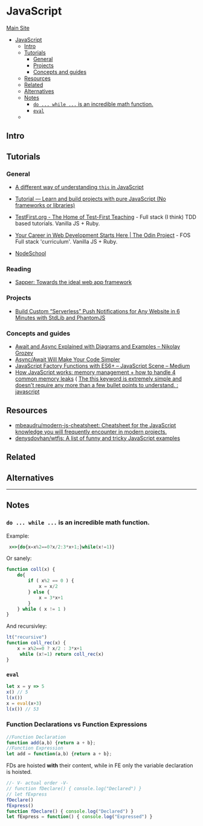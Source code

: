 # JavaScript

[Main Site]() 

<!-- TOC -->

- [JavaScript](#javascript)
  - [Intro](#intro)
  - [Tutorials](#tutorials)
    - [General](#general)
    - [Projects](#projects)
    - [Concepts and guides](#concepts-and-guides)
  - [Resources](#resources)
  - [Related](#related)
  - [Alternatives](#alternatives)
  - [Notes](#notes)
    - [`do ... while ...` is an incredible math function.](#do--while--is-an-incredible-math-function)
    - [`eval`](#eval)
  - [](#)

<!-- /TOC -->

## Intro

## Tutorials

### General 

* [A different way of understanding `this` in JavaScript](http://2ality.com/2017/12/alternate-this.html)

* [Tutorial — Learn and build projects with pure JavaScript (No frameworks or libraries)](https://medium.com/@bramtom883/tutorial-learn-and-build-projects-with-pure-javascript-no-frameworks-or-libraries-74a259dcbb79)

* [TestFirst.org - The Home of Test-First Teaching](http://testfirst.org/) - Full stack (I think) TDD based tutorials. Vanilla JS + Ruby.

* [Your Career in Web Development Starts Here | The Odin Project](https://www.theodinproject.com/) - FOS Full stack 'curriculum'. Vanilla JS + Ruby.

* [NodeSchool](https://nodeschool.io/)

### Reading 

* [Sapper: Towards the ideal web app framework](https://svelte.technology/blog/sapper-towards-the-ideal-web-app-framework)

### Projects

* [Build Custom “Serverless” Push Notifications for Any Website in 6 Minutes with StdLib and PhantomJS](https://medium.com/@jacoblee93/build-custom-serverless-push-notifications-for-any-website-in-6-minutes-with-stdlib-and-phantomjs-ea67c988801f)

### Concepts and guides

* [Await and Async Explained with Diagrams and Examples – Nikolay Grozev](http://nikgrozev.com/2017/10/01/async-await/)
* [Async/Await Will Make Your Code Simpler](https://blog.patricktriest.com/what-is-async-await-why-should-you-care/)
* [JavaScript Factory Functions with ES6+ – JavaScript Scene – Medium](https://medium.com/javascript-scene/javascript-factory-functions-with-es6-4d224591a8b1)
* [How JavaScript works: memory management + how to handle 4 common memory leaks](https://blog.sessionstack.com/how-javascript-works-memory-management-how-to-handle-4-common-memory-leaks-3f28b94cfbec)
( [The this keyword is extremely simple and doesn't require any more than a few bullet points to understand. : 
javascript](https://www.reddit.com/r/javascript/comments/j2j8b/the_this_keyword_is_extremely_simple_and_doesnt/) 

## Resources

* [mbeaudru/modern-js-cheatsheet: Cheatsheet for the JavaScript knowledge you will frequently encounter in modern projects.](https://github.com/mbeaudru/modern-js-cheatsheet)
* [denysdovhan/wtfjs: A list of funny and tricky JavaScript examples](https://github.com/denysdovhan/wtfjs#readme)
 
## Related

## Alternatives

---

## Notes

### `do ... while ...` is an incredible math function.
Example: 

```js
 x=>{do{x=x%2==0?x/2:3*x+1;}while(x!=1)}
```

Or sanely:

```js
function coll(x) {
    do{
        if ( x%2 == 0 ) {
            x = x/2
        } else {
            x = 3*x+1
        }
    } while ( x != 1 )
}
```

And recursivley: 

```js
lt("recursive")
function coll_rec(x) {
    x = x%2==0 ? x/2 : 3*x+1
     while (x!=1) return coll_rec(x)
}
```

### `eval`

```js
let x = y => 5
x() // 5
l(x())
x = eval(x+3)
l(x()) // 53
```

### Function Declarations vs Function Expressions

```js
//Function Declaration
function add(a,b) {return a + b};
//Function Expression
let add = function(a,b) {return a + b};
```

FDs are hoisted **with** their content, while in FE only the variable declaration is hoisted.

```js
//- V- actual order -V-
// function fDeclare() { console.log("Declared") }
// let fExpress
fDeclare()
fExpress()
function fDeclare() { console.log("Declared") }
let fExpress = function() { console.log("Expressed") }
```

